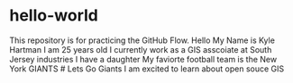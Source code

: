 # hello-world
This repository is for practicing the GitHub Flow.
Hello My Name is Kyle Hartman I am 25 years old
I currently work as a GIS asscoiate at South Jersey industries
I have a daughter 
My faviorte football team is the New York GIANTS # Lets Go Giants 
I am excited to learn about open souce GIS
